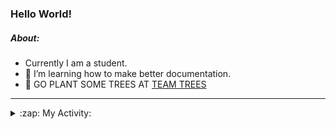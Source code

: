 ### Hello World!

##### About:
- Currently I am a student.
- 🌱 I’m learning how to make better documentation.
- 🌱 GO PLANT SOME TREES AT [TEAM TREES](https://teamtrees.org/)

---
<details>
  <summary>:zap: My Activity:</summary>
  
<!--START_SECTION:waka-->
![Code Time](http://img.shields.io/badge/Code%20Time-1%2C077%20hrs%2042%20mins-blue)

**I'm a Night 🦉** 

```text
🌞 Morning                1613 commits        ███░░░░░░░░░░░░░░░░░░░░░░   10.02 % 
🌆 Daytime                5150 commits        ████████░░░░░░░░░░░░░░░░░   32.00 % 
🌃 Evening                4749 commits        ███████░░░░░░░░░░░░░░░░░░   29.51 % 
🌙 Night                  4581 commits        ███████░░░░░░░░░░░░░░░░░░   28.47 % 
```
📅 **I'm Most Productive on Wednesday** 

```text
Monday                   2354 commits        ████░░░░░░░░░░░░░░░░░░░░░   14.63 % 
Tuesday                  1991 commits        ███░░░░░░░░░░░░░░░░░░░░░░   12.37 % 
Wednesday                3695 commits        ██████░░░░░░░░░░░░░░░░░░░   22.96 % 
Thursday                 2272 commits        ████░░░░░░░░░░░░░░░░░░░░░   14.12 % 
Friday                   1590 commits        ██░░░░░░░░░░░░░░░░░░░░░░░   09.88 % 
Saturday                 1465 commits        ██░░░░░░░░░░░░░░░░░░░░░░░   09.10 % 
Sunday                   2726 commits        ████░░░░░░░░░░░░░░░░░░░░░   16.94 % 
```


📊 **This Week I Spent My Time On** 

```text
🔥 Editors: 
VS Code                  8 hrs 54 mins       █████████████████████████   100.00 % 

🐱‍💻 Projects: 
CSF22                    5 hrs 20 mins       ███████████████░░░░░░░░░░   60.05 % 
praise                   3 hrs 33 mins       ██████████░░░░░░░░░░░░░░░   39.95 % 
```


 Last Updated on 26/03/2023 16:08:17 UTC
<!--END_SECTION:waka-->
</details>
